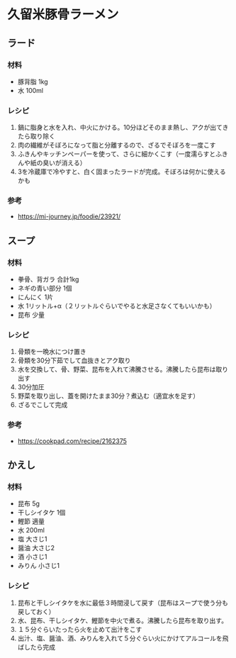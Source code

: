 # 久留米豚骨ラーメン

## ラード
### 材料
- 豚背脂 1kg
- 水 100ml

### レシピ
1. 鍋に脂身と水を入れ、中火にかける。10分ほどそのまま熱し、アクが出てきたら取り除く
2. 肉の繊維がそぼろになって脂と分離するので、ざるでそぼろを一度こす
3. ふきんやキッチンペーパーを使って、さらに細かくこす（一度濡らすとふきんや紙の臭いが消える）
4. 3を冷蔵庫で冷やすと、白く固まったラードが完成。そぼろは何かに使えるかも

### 参考
- https://mi-journey.jp/foodie/23921/

## スープ
### 材料
- 拳骨、背ガラ 合計1kg
- ネギの青い部分 1個
- にんにく 1片
- 水 1リットル+α（２リットルぐらいでやると水足さなくてもいいかも）
- 昆布 少量

### レシピ
1. 骨類を一晩水につけ置き
1. 骨類を30分下茹でして血抜きとアク取り
2. 水を交換して、骨、野菜、昆布を入れて沸騰させる。沸騰したら昆布は取り出す
3. 30分加圧
4. 野菜を取り出し、蓋を開けたまま30分？煮込む（適宜水を足す）
5. ざるでこして完成

### 参考
- https://cookpad.com/recipe/2162375

## かえし
### 材料
- 昆布 5g
- 干しシイタケ 1個
- 鰹節 適量
- 水 200ml
- 塩 大さじ1
- 醤油 大さじ2
- 酒 小さじ1
- みりん 小さじ1

### レシピ
1. 昆布と干しシイタケを水に最低３時間浸して戻す（昆布はスープで使う分も戻しておく）
2. 水、昆布、干しシイタケ、鰹節を中火で煮る。沸騰したら昆布を取り出す。
3. １５分ぐらいたったら火を止めて出汁をこす
4. 出汁、塩、醤油、酒、みりんを入れて５分ぐらい火にかけてアルコールを飛ばしたら完成


